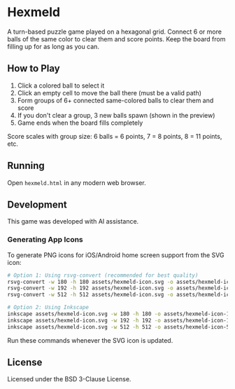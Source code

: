 # Hexmeld

A turn-based puzzle game played on a hexagonal grid. Connect 6 or more balls of the same color to clear them and score points. Keep the board from filling up for as long as you can.

## How to Play

1. Click a colored ball to select it
2. Click an empty cell to move the ball there (must be a valid path)
3. Form groups of 6+ connected same-colored balls to clear them and score
4. If you don't clear a group, 3 new balls spawn (shown in the preview)
5. Game ends when the board fills completely

Score scales with group size: 6 balls = 6 points, 7 = 8 points, 8 = 11 points, etc.

## Running

Open `hexmeld.html` in any modern web browser.

## Development

This game was developed with AI assistance.

### Generating App Icons

To generate PNG icons for iOS/Android home screen support from the SVG icon:

```bash
# Option 1: Using rsvg-convert (recommended for best quality)
rsvg-convert -w 180 -h 180 assets/hexmeld-icon.svg -o assets/hexmeld-icon-180.png
rsvg-convert -w 192 -h 192 assets/hexmeld-icon.svg -o assets/hexmeld-icon-192.png
rsvg-convert -w 512 -h 512 assets/hexmeld-icon.svg -o assets/hexmeld-icon-512.png

# Option 2: Using Inkscape
inkscape assets/hexmeld-icon.svg -w 180 -h 180 -o assets/hexmeld-icon-180.png
inkscape assets/hexmeld-icon.svg -w 192 -h 192 -o assets/hexmeld-icon-192.png
inkscape assets/hexmeld-icon.svg -w 512 -h 512 -o assets/hexmeld-icon-512.png
```

Run these commands whenever the SVG icon is updated.

## License

Licensed under the BSD 3-Clause License.
